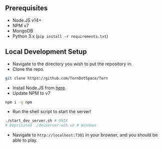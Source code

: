 ## Prerequisites
* Node.JS v14+
* NPM v7
* MongoDB
* Python 3.x (`pip install -r requirements.txt`)

## Local Development Setup
* Navigate to the directory you wish to put the repository in.
* Clone the repo.
```sh
git clone https://github.com/TornDotSpace/Torn
```
* Install Node.JS from [here](https://nodejs.org).
* Update NPM to v7
```sh
npm i -g npm
```
* Run the shell script to start the server!
```sh
./start_dev_server.sh # UNIX
# Depricated ./devServer-win.sh # Windows
```
* Navigate to `http://localhost:7301` in your browser, and you should be able to play.


